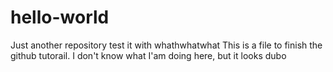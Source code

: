 # hello-world
Just another repository
test it with whathwhatwhat
This is a file to finish the github tutorail. I don't know what I'am doing here, but it looks dubo
